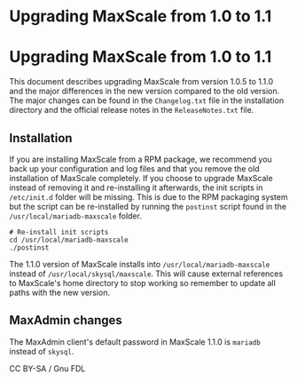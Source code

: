 
# Upgrading MaxScale from 1.0 to 1.1

# Upgrading MaxScale from 1.0 to 1.1


This document describes upgrading MaxScale from version 1.0.5 to 1.1.0 and the major differences in the new version compared to the old version. The major changes can be found in the `Changelog.txt` file in the installation directory and the official release notes in the `ReleaseNotes.txt` file.


## Installation


If you are installing MaxScale from a RPM package, we recommend you back up your configuration and log files and that you remove the old installation of MaxScale completely. If you choose to upgrade MaxScale instead of removing it and re-installing it afterwards, the init scripts in `/etc/init.d` folder will be missing. This is due to the RPM packaging system but the script can be re-installed by running the `postinst` script found in the `/usr/local/mariadb-maxscale` folder.



```
# Re-install init scripts
cd /usr/local/mariadb-maxscale
./postinst
```



The 1.1.0 version of MaxScale installs into `/usr/local/mariadb-maxscale` instead of `/usr/local/skysql/maxscale`. This will cause external references to MaxScale's home directory to stop working so remember to update all paths with the new version.


## MaxAdmin changes


The MaxAdmin client's default password in MaxScale 1.1.0 is `mariadb` instead of `skysql`.


CC BY-SA / Gnu FDL


